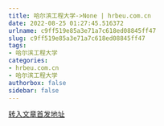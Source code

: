 ```yaml
---
title: 哈尔滨工程大学->None | hrbeu.com.cn
date: 2022-08-25 01:27:45.516372
urlname: c9ff519e85a3e71a7c618ed08845ff47
slug: c9ff519e85a3e71a7c618ed08845ff47
tags: 
- 哈尔滨工程大学
categories:
- hrbeu.com.cn
- 哈尔滨工程大学
authorbox: false
sidebar: false
---
```





[转入文章首发地址](https://mp.weixin.qq.com/s/Vwsh_1eUARMJCm0iI0y0Jg)